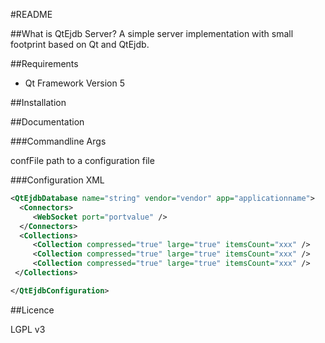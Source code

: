 #README

##What is QtEjdb Server?
A simple server implementation with small footprint based on Qt and QtEjdb.

##Requirements

* Qt Framework Version 5

##Installation

##Documentation

###Commandline Args

confFile        path to a configuration file

###Configuration XML

```xml
<QtEjdbDatabase name="string" vendor="vendor" app="applicationname">
  <Connectors>
     <WebSocket port="portvalue" />
  </Connectors>
  <Collections>
     <Collection compressed="true" large="true" itemsCount="xxx" />
     <Collection compressed="true" large="true" itemsCount="xxx" />
     <Collection compressed="true" large="true" itemsCount="xxx" />
 </Collections>

</QtEjdbConfiguration>
```

##Licence

LGPL v3


